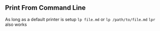 Print From Command Line
---
As long as a default printer is setup
`lp file.md` or `lp /path/to/file.md`
`lpr` also works
